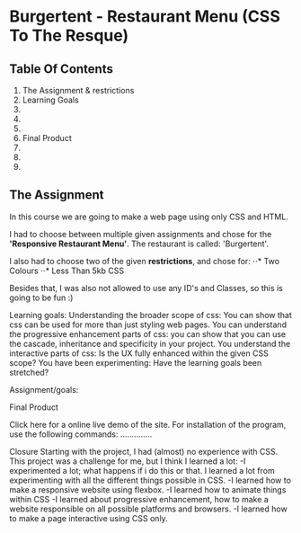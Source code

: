 # Burgertent - Restaurant Menu (CSS To The Resque)

## Table Of Contents
1. The Assignment & restrictions
2. Learning Goals
3. 
4. 
5. 
6. Final Product
7. 
8. 
9. 

## The Assignment
In this course we are going to make a web page using only CSS and HTML. 

I had to choose between multiple given assignments and chose for the **'Responsive Restaurant Menu'**. The restaurant is called: 'Burgertent'.

I also had to choose two of the given **restrictions**, and chose for: 
⋅⋅* Two Colours
⋅⋅* Less Than 5kb CSS

Besides that, I was also not allowed to use any ID's and Classes, so this is going to be fun :)


Learning goals:
Understanding the broader scope of css: You can show that css can be used for more than just styling web pages.
You can understand the progressive enhancement parts of css: you can show that you can use the cascade, inheritance and specificity in your project. 
You understand the interactive parts of css: Is the UX fully enhanced within the given CSS scope?
You have been experimenting: Have the learning goals been stretched?

Assignment/goals:










Final Product

Click here for a online live demo of the site.
For installation of the program, use the following commands:
..............


Closure
Starting with the project, I had (almost) no experience with CSS. This project was a challenge for me, but I think I learned a lot:
-I experimented a lot; what happens if i do this or that. I learned a lot from experimenting with all the different things possible in CSS.
-I learned how to make a responsive website using flexbox.
-I learned how to animate things within CSS
-I learned about progressive enhancement, how to make a website responsible on all possible platforms and browsers.
-I learned how to make a page interactive using CSS only.

